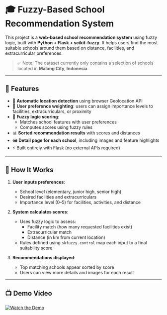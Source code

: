 # 🎓 Fuzzy-Based School Recommendation System

This project is a **web-based school recommendation system** using fuzzy logic, built with **Python + Flask + scikit-fuzzy**. It helps users find the most suitable schools around them based on distance, facilities, and extracurricular preferences.

> ✅ Note: The dataset currently only contains a selection of schools located in **Malang City, Indonesia**.

---

## 🚀 Features

- 📍 **Automatic location detection** using browser Geolocation API
- 🎯 **User preference weighting**: users can assign importance levels to facilities, extracurriculars, or proximity
- 🔎 **Fuzzy logic scoring**:
  - Matches school features with user preferences
  - Computes scores using fuzzy rules
- 📊 **Sorted recommendation results** with scores and distances
- 🖼️ **Detail page for each school**, including images and feature highlights
- ⚡ Built entirely with Flask (no external APIs required)

---

## 🧠 How It Works

1. **User inputs preferences**:
   - School level (elementary, junior high, senior high)
   - Desired facilities and extracurriculars
   - Importance level (0–5) for facilities, activities, and distance

2. **System calculates scores**:
   - Uses fuzzy logic to assess:
     - Facility match (how many requested facilities exist)
     - Extracurricular match
     - Distance (in km from current location)
   - Rules defined using `skfuzzy.control` map each input to a final suitability score

3. **Recommendations displayed**:
   - Top matching schools appear sorted by score
   - Users can view more details and images for each result

---

## 📺 Demo Video

[![Watch the Demo](https://img.youtube.com/vi/QReEand8NGs/0.jpg)](https://youtu.be/QReEand8NGs?si=HiHnAFrgo7bSfp8a)




